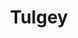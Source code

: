 ---
title: Tulgey
parent: Originals
layout: default
grand_parent: Adventures
redirect_to: https://unclevova.itch.io/tulgey-alice-in-wonderland-ttrpg
---